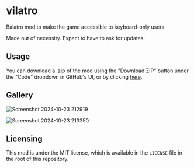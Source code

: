 # vilatro

Balatro mod to make the game accessible to keyboard-only users.

Made out of necessity. Expect to have to ask for updates.

## Usage

You can download a .zip of the mod using the "Download ZIP" button under the "Code" dropdown in GitHub's UI, or by clicking [here](https://github.com/balt-dev/vilatro/archive/refs/heads/trunk.zip).

## Gallery

![Screenshot 2024-10-23 212919](https://github.com/user-attachments/assets/dcfaf3f4-c70d-4ad7-a7fa-4eafab956dba)

![Screenshot 2024-10-23 213350](https://github.com/user-attachments/assets/501b7056-4c87-49a1-b9fb-b8bcbd1daec7)

## Licensing

This mod is under the MIT license, which is available in the `LICENSE` file in the root of this repository.
